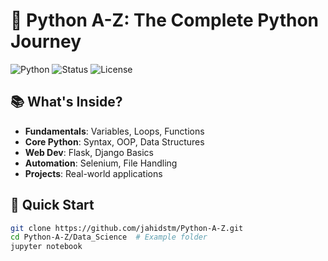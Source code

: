 # 🐍 Python A-Z: The Complete Python Journey

![Python](https://img.shields.io/badge/Python-3.8+-blue)
![Status](https://img.shields.io/badge/Status-Actively_Maintained-brightgreen)
![License](https://img.shields.io/badge/License-MIT-yellow)

## 📚 What's Inside?
- **Fundamentals**: Variables, Loops, Functions
- **Core Python**: Syntax, OOP, Data Structures
- **Web Dev**: Flask, Django Basics
- **Automation**: Selenium, File Handling
- **Projects**: Real-world applications

## 🚀 Quick Start
```bash
git clone https://github.com/jahidstm/Python-A-Z.git
cd Python-A-Z/Data_Science  # Example folder
jupyter notebook
